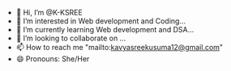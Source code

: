 - 👋 Hi, I’m @K-KSREE
- 👀 I’m interested in Web development and Coding...
- 🌱 I’m currently learning Web development and DSA...
- 💞️ I’m looking to collaborate on ...
- 📫 How to reach me "mailto:kavyasreekusuma12@gmail.com"
- 😄 Pronouns: She/Her


<!---
K-KSREE/K-KSREE is a ✨ special ✨ repository because its `README.md` (this file) appears on your GitHub profile.
You can click the Preview link to take a look at your changes.
--->
